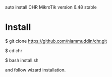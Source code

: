 auto install CHR MikroTik version 6.48 stable

# Install

$ git clone https://github.com/niammuddin/chr.git

$ cd chr

$ bash install.sh


and follow wizard installation.
